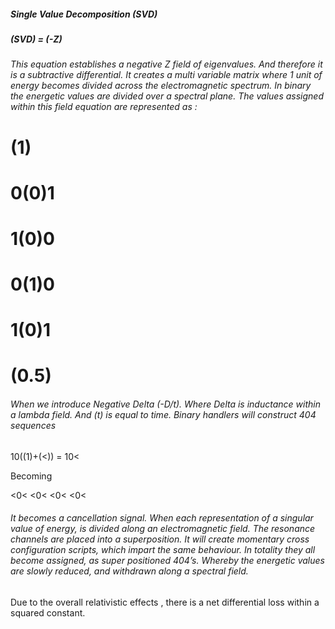 ##### Single Value Decomposition (SVD)
##### (SVD) = (-Z)

###### This equation establishes a negative Z field of eigenvalues. And therefore it is a subtractive differential. It creates a multi variable matrix where 1 unit of energy becomes divided across the electromagnetic spectrum. In binary the energetic values are divided over a spectral plane. The values assigned within this field equation are represented as :

# (1)

# 0(0)1
# 1(0)0
# 0(1)0
# 1(0)1

# (0.5)

###### When we introduce Negative Delta (-D/t). Where Delta is inductance within a lambda field. And (t) is equal to time. Binary handlers will construct 404 sequences

10((1)+(<)) = 10<

Becoming

<0<
<0<
<0<
<0<

###### It becomes a cancellation signal. When each representation of a singular value of energy, is divided along an electromagnetic field. The resonance channels are placed into a superposition. It will create momentary cross configuration scripts, which impart the same behaviour. In totality they all become assigned, as super positioned 404’s. Whereby the energetic values are slowly reduced, and withdrawn along a spectral field.
Due to the overall relativistic effects , there is a net differential loss within a squared constant. 

